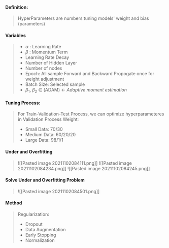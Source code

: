 
#### Definition: 
> HyperParameters are numbers tuning models' weight and bias (parameters)





#### Variables

>
> - $\alpha$ : Learning Rate
> - $\beta$ : Momentum Term
> - Learning Rate Decay
> - Number of Hidden Layer
> - Number of nodes
> - Epoch: All sample Forward and Backward Propogate once for weight adjustment
> - Batch Size: Selected sample
> - $\beta_{1}$, $\beta_{2}$ $\in$ (ADAM)  <- *Adaptive moment estimation*
>

#### Tuning Process:
> For Train-Validation-Test Process, we can optimize hyperparameteres in Validation Process
> Weight: 
> - Small Data: 70/30 
> - Medium Data: 60/20/20
> - Large Data: 98/1/1
> 


#### Under and Overfitting
> ![[Pasted image 20211102084111.png]]
> ![[Pasted image 20211102084234.png]]
> ![[Pasted image 20211102084245.png]]


#### Solve Under and Overfitting Problem
> ![[Pasted image 20211102084501.png]]


#### Method
>  Regularization:
>  - Dropout
>  - Data Augmentation
>  - Early Stopping
>  - Normalization
